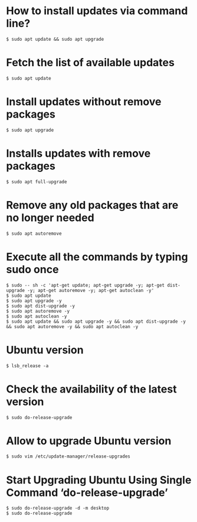 # How to install updates via command line?
	$ sudo apt update && sudo apt upgrade

# Fetch the list of available updates
	$ sudo apt update

# Install updates without remove packages
	$ sudo apt upgrade

# Installs updates with remove packages
	$ sudo apt full-upgrade

# Remove any old packages that are no longer needed
	$ sudo apt autoremove

# Execute all the commands by typing sudo once
	$ sudo -- sh -c 'apt-get update; apt-get upgrade -y; apt-get dist-upgrade -y; apt-get autoremove -y; apt-get autoclean -y'
	$ sudo apt update
	$ sudo apt upgrade -y
	$ sudo apt dist-upgrade -y
	$ sudo apt autoremove -y
	$ sudo apt autoclean -y
	$ sudo apt update && sudo apt upgrade -y && sudo apt dist-upgrade -y && sudo apt autoremove -y && sudo apt autoclean -y

# Ubuntu version
	$ lsb_release -a

# Check the availability of the latest version
	$ sudo do-release-upgrade

# Allow to upgrade Ubuntu version
	$ sudo vim /etc/update-manager/release-upgrades

# Start Upgrading Ubuntu Using Single Command ‘do-release-upgrade’
	$ sudo do-release-upgrade -d -m desktop
	$ sudo do-release-upgrade
